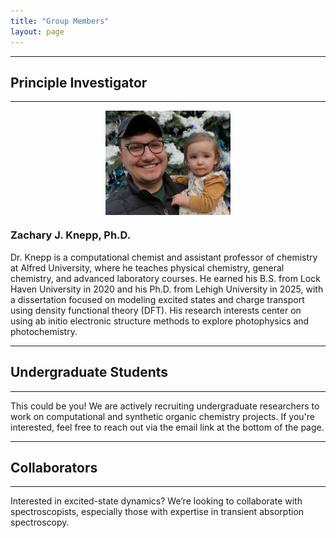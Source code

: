 ```yaml
---
title: "Group Members"
layout: page
---
```


---
## Principle Investigator
---

<img src="Zach_and_Marci.png?raw=true" alt="Zach_and_Marci" width="200" style="display: block; margin: 0 auto"/>

### Zachary J. Knepp, Ph.D.
Dr. Knepp is a computational chemist and assistant professor of chemistry at Alfred University, where he teaches physical chemistry, general chemistry, and advanced laboratory courses. He earned his B.S. from Lock Haven University in 2020 and his Ph.D. from Lehigh University in 2025, with a dissertation focused on modeling excited states and charge transport using density functional theory (DFT). His research interests center on using ab initio electronic structure methods to explore photophysics and photochemistry.  

---
## Undergraduate Students
---
This could be you! We are actively recruiting undergraduate researchers to work on computational and synthetic organic chemistry projects. If you're interested, feel free to reach out via the email link at the bottom of the page.

---
## Collaborators
---
Interested in excited-state dynamics? We’re looking to collaborate with spectroscopists, especially those with expertise in transient absorption spectroscopy.

